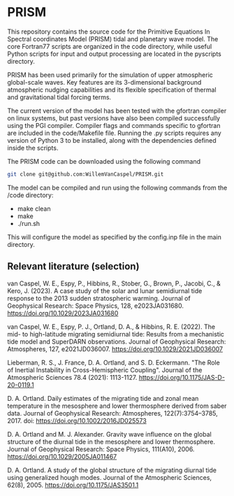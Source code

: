 # PRISM

This repository contains the source code for the Primitive Equations In Spectral coordinates Model (PRISM) tidal and planetary wave model. The core Fortran77 scripts are organized in the code directory, while useful Python scripts for input and output processing are located in the pyscripts directory. 

PRISM has been used primarily for the simulation of upper atmospheric global-scale waves. Key features are its 3-dimensional background atmospheric nudging capabilities and its flexible specification of thermal and gravitational tidal forcing terms. 

The current version of the model has been tested with the gfortran compiler on linux systems, but past versions have also been compiled successfully using the PGI compiler. Compiler flags and commands specific to gfortran are included in the code/Makefile file. Running the .py scripts requires any version of Python 3 to be installed, along with the dependencies defined inside the scripts.

The PRISM code can be downloaded using the following command

```bash
git clone git@github.com:WillemVanCaspel/PRISM.git
```

The model can be compiled and run using the following commands from the /code directory:

- make clean
- make
- ./run.sh

This will configure the model as specified by the config.inp file in the main directory.

Relevant literature (selection)
-----------------------------------

 van Caspel, W. E., Espy, P., Hibbins, R., Stober, G., Brown, P., Jacobi, C., & Kero, J. (2023). A case study of the solar and lunar semidiurnal tide response to the 2013 sudden stratospheric warming. Journal of Geophysical Research: Space Physics, 128, e2023JA031680. https://doi.org/10.1029/2023JA031680 

 van Caspel, W. E., Espy, P. J., Ortland, D. A., & Hibbins, R. E. (2022). The mid- to high-latitude migrating semidiurnal tide: Results from a mechanistic tide model and SuperDARN observations. Journal of Geophysical Research: Atmospheres, 127, e2021JD036007. https://doi.org/10.1029/2021JD036007 

 Lieberman, R. S., J. France, D. A. Ortland, and S. D. Eckermann. "The Role of Inertial Instability in Cross-Hemispheric Coupling". Journal of the Atmospheric Sciences 78.4 (2021): 1113-1127. https://doi.org/10.1175/JAS-D-20-0119.1

 D. A. Ortland. Daily estimates of the migrating tide and zonal mean temperature in the mesosphere and lower thermosphere derived from saber data. Journal of Geophysical Research: Atmospheres, 122(7):3754–3785, 2017. doi: https://doi.org/10.1002/2016JD025573

 D. A. Ortland and M. J. Alexander. Gravity wave influence on the global structure of the diurnal tide in the mesosphere and lower thermosphere. Journal of Geophysical Research: Space Physics, 111(A10), 2006. https://doi.org/10.1029/2005JA011467

 D. A. Ortland. A study of the global structure of the migrating diurnal tide using generalized hough modes. Journal of the Atmospheric Sciences, 62(8), 2005. https://doi.org/10.1175/JAS3501.1


